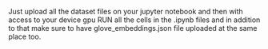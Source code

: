 Just upload all the dataset files on your jupyter notebook and then with access to your device gpu RUN all the cells in the .ipynb files and in addition to that make sure to have glove_embeddings.json file uploaded at the same place too.
